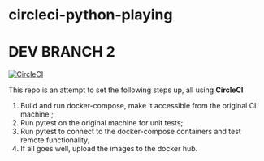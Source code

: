 # circleci-python-playing
# DEV BRANCH 2
[![CircleCI](https://circleci.com/gh/tna0y/circleci-python-playing.svg?style=svg)](https://circleci.com/gh/tna0y/circleci-python-playing)

This repo is an attempt to set the following steps up, all using **CircleCI**

1. Build and run docker-compose, make it accessible from the original CI machine ;
2. Run pytest on the original machine for unit tests;
3. Run pytest to connect to the docker-compose containers and test remote functionality;
4. If all goes well, upload the images to the docker hub.